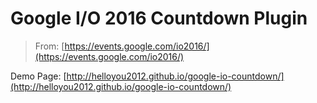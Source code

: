 Google I/O 2016 Countdown Plugin
===

> From: [https://events.google.com/io2016/](https://events.google.com/io2016/)

Demo Page: [http://helloyou2012.github.io/google-io-countdown/](http://helloyou2012.github.io/google-io-countdown/)